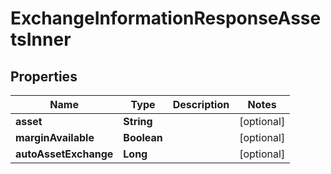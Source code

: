

# ExchangeInformationResponseAssetsInner


## Properties

| Name | Type | Description | Notes |
|------------ | ------------- | ------------- | -------------|
|**asset** | **String** |  |  [optional] |
|**marginAvailable** | **Boolean** |  |  [optional] |
|**autoAssetExchange** | **Long** |  |  [optional] |



